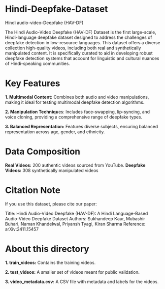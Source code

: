 # Hindi-Deepfake-Dataset
Hindi audio-video-Deepfake (HAV-DF)

The Hindi Audio-Video Deepfake (HAV-DF) Dataset is the first large-scale, Hindi-language deepfake dataset designed to address the challenges of deepfake detection in low-resource languages. This dataset offers a diverse collection high-quality videos, including both real and synthetically manipulated content. It is specifically curated to aid in developing robust deepfake detection systems that account for linguistic and cultural nuances of Hindi-speaking communities.

# Key Features

**1. Multimodal Content:** Combines both audio and video manipulations, making it ideal for testing multimodal deepfake detection algorithms.

**2. Manipulation Techniqu**es: Includes face-swapping, lip-syncing, and voice cloning, providing a comprehensive range of deepfake types.

**3. Balanced Representation:** Features diverse subjects, ensuring balanced representation across age, gender, and ethnicity.

# Data Composition

**Real Videos:** 200 authentic videos sourced from YouTube.
**Deepfake Videos:** 308 synthetically manipulated videos

# Citation Note
If you use this dataset, please cite our paper:

Title: Hindi Audio-Video Deepfake (HAV-DF): A Hindi Language-Based Audio-Video Deepfake Dataset
Authors: Sukhandeep Kaur, Mubashir Buhari, Naman Khandelwal, Priyansh Tyagi, Kiran Sharma
Reference: arXiv:2411.15457


# About this directory

**1. train_videos:** Contains the training videos.

**2. test_videos:** A smaller set of videos meant for public validation.

**3. video_metadata.csv:** A CSV file with metadata and labels for the videos.
